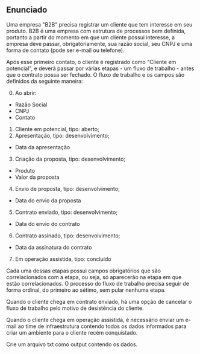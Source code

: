## Enunciado

Uma empresa "B2B" precisa registrar um cliente que tem interesse em seu produto. B2B é uma empresa com estrutura de processos bem definida, portanto a partir do momento em que um cliente possui interesse, a empresa deve passar, obrigatoriamente, sua razão social, seu CNPJ e uma forma de contato (pode ser e-mail ou telefone).

Após esse primeiro contato, o cliente é registrado como "Cliente em potencial", e deverá passar por várias etapas - um fluxo de trabalho - antes que o contrato possa ser fechado. O fluxo de trabalho e os campos são definidos da seguinte maneira:

0. Ao abrir:

- Razão Social
- CNPJ
- Contato

1. Cliente em potencial, tipo: aberto;
2. Apresentação, tipo: desenvolvimento;

- Data da apresentação

3. Criação da proposta, tipo: desenvolvimento;

- Produto
- Valor da proposta

4. Envio de proposta, tipo: desenvolvimento;

- Data do envio da proposta

5. Contrato enviado, tipo: desenvolvimento;

- Data do envio do contrato

6. Contrato assinado, tipo: desenvolvimento;

- Data da assinatura do contrato

7. Em operação assistida, tipo: concluído

Cada uma dessas etapas possui campos obrigatórios que são correlacionados com a etapa, ou seja, só aparecerão na etapa em que estão correlacionados. O processo do fluxo de trabalho precisa seguir de forma ordinal, do primeiro ao sétimo, sem pular nenhuma etapa.

Quando o cliente chega em contrato enviado, há uma opção de cancelar o fluxo de trabalho pelo motivo de desistência do cliente.

Quando o cliente chega em operação assistida, é necessário enviar um e-mail ao time de infraestrutura contendo todos os dados informados para criar um ambiente para o cliente recém conquistado.

Crie um arquivo txt como output contendo os dados.
